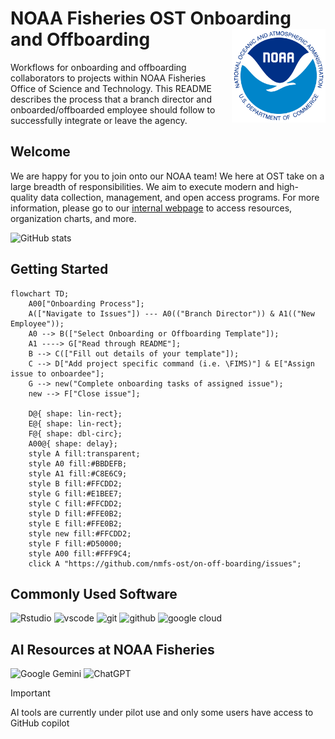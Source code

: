 # NOAA Fisheries OST Onboarding and Offboarding <img src="assets/noaa-logo.png" align="right" height="150" style="float:right; height:150px;" />

Workflows for onboarding and offboarding collaborators to projects within NOAA 
Fisheries Office of Science and Technology. This README describes the process 
that a branch director and onboarded/offboarded employee should follow to 
successfully integrate or leave the agency.

## Welcome

We are happy for you to join onto our NOAA team! We here at OST take on a large 
breadth of responsibilities. We aim to execute modern and high-quality data 
collection, management, and open access programs. For more information, please 
go to our [internal webpage](https://sites.google.com/noaa.gov/inside-fisheries-ost/office-of-science-and-technology) 
to access resources, organization charts, and more.

![GitHub stats](https://github-readme-stats.vercel.app/api?username=nmfs-ost&show_icons=true&theme=transparent&role=OWNER,COLLABORATOR,ORGANIZATION_MEMBER)

## Getting Started

```mermaid
flowchart TD;
    A00["Onboarding Process"];
    A(["Navigate to Issues"]) --- A0(("Branch Director")) & A1(("New Employee"));
    A0 --> B(["Select Onboarding or Offboarding Template"]);
    A1 ----> G["Read through README"];
    B --> C(["Fill out details of your template"]);
    C --> D["Add project specific command (i.e. \FIMS)"] & E["Assign issue to onboardee"];
    G --> new("Complete onboarding tasks of assigned issue");
    new --> F["Close issue"];
    
    D@{ shape: lin-rect};
    E@{ shape: lin-rect};
    F@{ shape: dbl-circ};
    A00@{ shape: delay};
    style A fill:transparent;
    style A0 fill:#BBDEFB;
    style A1 fill:#C8E6C9;
    style B fill:#FFCDD2;
    style G fill:#E1BEE7;
    style C fill:#FFCDD2;
    style D fill:#FFE0B2;
    style E fill:#FFE0B2;
    style new fill:#FFCDD2;
    style F fill:#D50000;
    style A00 fill:#FFF9C4;
    click A "https://github.com/nmfs-ost/on-off-boarding/issues";
```

## Commonly Used Software 

<p>
<img src="https://cdn.jsdelivr.net/gh/devicons/devicon@latest/icons/rstudio/rstudio-original.svg" alt="Rstudio" width="45" height="45"/>
<img src="https://cdn.jsdelivr.net/gh/devicons/devicon@latest/icons/vscode/vscode-original.svg" alt="vscode" width="45" height="45" />
<img src="https://cdn.jsdelivr.net/gh/devicons/devicon@latest/icons/git/git-original.svg" alt="git" width="45" height="45" />
<img src="https://cdn.jsdelivr.net/gh/devicons/devicon@latest/icons/github/github-original-wordmark.svg" alt="github" width="45" height="45" />
<img src="https://cdn.jsdelivr.net/gh/devicons/devicon@latest/icons/googlecloud/googlecloud-plain.svg" alt="google cloud" width="45" height="45"/>
</p>
          
          
## AI Resources at NOAA Fisheries

![Google Gemini](https://img.shields.io/badge/google%20gemini-8E75B2?style=for-the-badge&logo=google%20gemini&logoColor=white) ![ChatGPT](https://img.shields.io/badge/chatGPT-74aa9c?style=for-the-badge&logo=openai&logoColor=white)
	
> [!IMPORTANT]
> AI tools are currently under pilot use and only some users have access to GitHub copilot